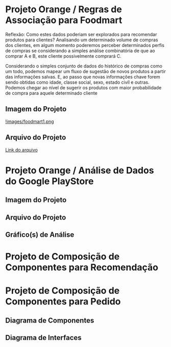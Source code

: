 # Projeto Orange / Regras de Associação para Foodmart
Reflexão: Como estes dados poderiam ser explorados para recomendar produtos para clientes?
Analisando um determinado volume de compras dos clientes, em algum momento poderemos perceber determinados perfis de compras se considerando a simples análise combinatória de que ao comprar A e B, este cliente possivelmente comprará C.

Considerando o simples conjunto de dados do histórico de compras como um todo, podemos mapear um fluxo de sugestão de novos produtos a partir das informações salvas. E, ao passo que novas informações chave forem sendo obtidas como idade, classe social, sexo, estado civíl e outras. Podemos chegar ao nível de sugerir os produtos com maior probabilidade de compra para aquele determinado cliente

## Imagem do Projeto
[!images/foodmart1.png](images/foodmart1.png)

## Arquivo do Projeto
[Link do arquivo](orange/foodmart.ows)

# Projeto Orange / Análise de Dados do Google PlayStore

## Imagem do Projeto


## Arquivo do Projeto


## Gráfico(s) de Análise


# Projeto de Composição de Componentes para Recomendação

# Projeto de Composição de Componentes para Pedido

## Diagrama de Componentes


## Diagrama de Interfaces
